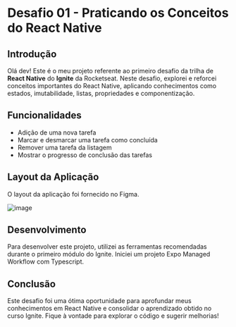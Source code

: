# Desafio 01 - Praticando os Conceitos do React Native

## Introdução

Olá dev! Este é o meu projeto referente ao primeiro desafio da trilha de **React Native** do **Ignite** da Rocketseat. Neste desafio, explorei e reforcei conceitos importantes do React Native, aplicando conhecimentos como estados, imutabilidade, listas, propriedades e componentização.

## Funcionalidades

- Adição de uma nova tarefa
- Marcar e desmarcar uma tarefa como concluída
- Remover uma tarefa da listagem
- Mostrar o progresso de conclusão das tarefas

## Layout da Aplicação

O layout da aplicação foi fornecido no Figma.

![image](https://github.com/FPPaschoal/todo-react-native/assets/112896945/8a166444-27fd-4409-a22c-d74eb76e937c)


## Desenvolvimento

Para desenvolver este projeto, utilizei as ferramentas recomendadas durante o primeiro módulo do Ignite. Iniciei um projeto Expo Managed Workflow com Typescript.

## Conclusão

Este desafio foi uma ótima oportunidade para aprofundar meus conhecimentos em React Native e consolidar o aprendizado obtido no curso Ignite. Fique à vontade para explorar o código e sugerir melhorias!
